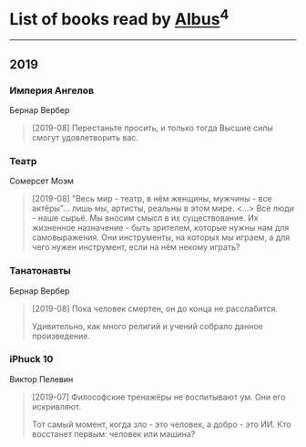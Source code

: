 # List of books read by [Albus](https://my.mail.ru/mail/lizi_a/)<sup>4</sup>
---

## 2019

### Империя Ангелов
Бернар Вербер
> [2019-08] Перестаньте просить, и только тогда Высшие силы смогут удовлетворить вас.


### Театр
Сомерсет Моэм
> [2019-08] "Весь мир - театр, в нём женщины, мужчины - все актёры"... лишь мы, артисты, реальны в этом мире. <...> Все люди - наше сырьё. Мы вносим смысл в их существование.   Их жизненное назначение - быть зрителем, которые нужны нам для самовыражения. Они инструменты, на которых мы играем, а для чего нужен инструмент, если на нём некому играть?


### Танатонавты
Бернар Вербер
> [2019-08] Пока человек смертен, он до конца не расслабится.
> 
> Удивительно, как много религий и учений собрало данное произведение.


### iPhuck 10
Виктор Пелевин
> [2019-07] Философские тренажёры не воспитывают ум. Они его искривляют.
> 
> Тот самый момент, когда зло - это человек, а добро - это ИИ. Кто восстанет первым: человек или машина?



